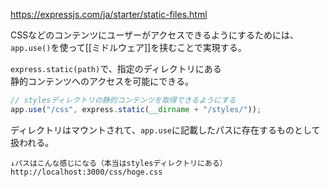 https://expressjs.com/ja/starter/static-files.html

CSSなどのコンテンツにユーザーがアクセスできるようにするためには、  
`app.use()`を使って[[ミドルウェア]]を挟むことで実現する。

`express.static(path)`で、指定のディレクトリにある  
静的コンテンツへのアクセスを可能にできる。
```javascript
// stylesディレクトリの静的コンテンツを取得できるようにする
app.use("/css", express.static(__dirname + "/styles/"));
```
ディレクトリはマウントされて、`app.use`に記載したパスに存在するものとして扱われる。
```
↓パスはこんな感じになる（本当はstylesディレクトリにある）
http://localhost:3000/css/hoge.css
```